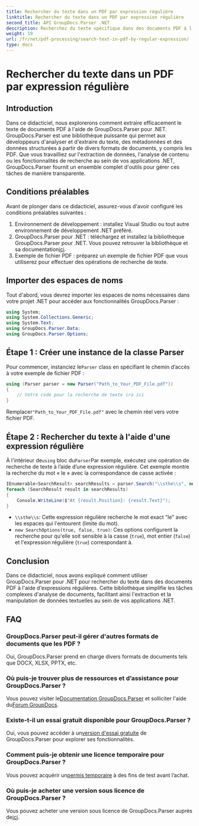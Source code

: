 ```yaml
---
title: Rechercher du texte dans un PDF par expression régulière
linktitle: Rechercher du texte dans un PDF par expression régulière
second_title: API GroupDocs.Parser .NET
description: Recherchez du texte spécifique dans des documents PDF à l'aide d'expressions régulières avec GroupDocs.Parser. Extrayez, analysez et manipulez du texte PDF sans effort.
weight: 19
url: /fr/net/pdf-processing/search-text-in-pdf-by-regular-expression/
type: docs
---
```

# Rechercher du texte dans un PDF par expression régulière

## Introduction
Dans ce didacticiel, nous explorerons comment extraire efficacement le texte de documents PDF à l'aide de GroupDocs.Parser pour .NET. GroupDocs.Parser est une bibliothèque puissante qui permet aux développeurs d'analyser et d'extraire du texte, des métadonnées et des données structurées à partir de divers formats de documents, y compris les PDF. Que vous travailliez sur l'extraction de données, l'analyse de contenu ou les fonctionnalités de recherche au sein de vos applications .NET, GroupDocs.Parser fournit un ensemble complet d'outils pour gérer ces tâches de manière transparente.
## Conditions préalables
Avant de plonger dans ce didacticiel, assurez-vous d'avoir configuré les conditions préalables suivantes :
1. Environnement de développement : installez Visual Studio ou tout autre environnement de développement .NET préféré.
2.  GroupDocs.Parser pour .NET : téléchargez et installez la bibliothèque GroupDocs.Parser pour .NET. Vous pouvez retrouver la bibliothèque et sa documentation[ici](https://releases.groupdocs.com/parser/net/).
3. Exemple de fichier PDF : préparez un exemple de fichier PDF que vous utiliserez pour effectuer des opérations de recherche de texte.

## Importer des espaces de noms
Tout d'abord, vous devrez importer les espaces de noms nécessaires dans votre projet .NET pour accéder aux fonctionnalités GroupDocs.Parser :
```csharp
using System;
using System.Collections.Generic;
using System.Text;
using GroupDocs.Parser.Data;
using GroupDocs.Parser.Options;
```
## Étape 1 : Créer une instance de la classe Parser
 Pour commencer, instanciez le`Parser` class en spécifiant le chemin d’accès à votre exemple de fichier PDF :
```csharp
using (Parser parser = new Parser("Path_to_Your_PDF_File.pdf"))
{
    // Votre code pour la recherche de texte ira ici
}
```
 Remplacer`"Path_to_Your_PDF_File.pdf"` avec le chemin réel vers votre fichier PDF.
## Étape 2 : Rechercher du texte à l'aide d'une expression régulière
 À l'intérieur de`using` bloc du`Parser`Par exemple, exécutez une opération de recherche de texte à l’aide d’une expression régulière. Cet exemple montre la recherche du mot « le » avec la correspondance de casse activée :
```csharp
IEnumerable<SearchResult> searchResults = parser.Search("\\sthe\\s", new SearchOptions(true, false, true));
foreach (SearchResult result in searchResults)
{
    Console.WriteLine($"At {result.Position}: {result.Text}");
}
```
- `\\sthe\\s`: Cette expression régulière recherche le mot exact "le" avec les espaces qui l'entourent (limite du mot).
- `new SearchOptions(true, false, true)`: Ces options configurent la recherche pour qu'elle soit sensible à la casse (`true`), mot entier (`false`) et l'expression régulière (`true`) correspondant à.

## Conclusion
Dans ce didacticiel, nous avons expliqué comment utiliser GroupDocs.Parser pour .NET pour rechercher du texte dans des documents PDF à l'aide d'expressions régulières. Cette bibliothèque simplifie les tâches complexes d'analyse de documents, facilitant ainsi l'extraction et la manipulation de données textuelles au sein de vos applications .NET.

## FAQ
### GroupDocs.Parser peut-il gérer d'autres formats de documents que les PDF ?
Oui, GroupDocs.Parser prend en charge divers formats de documents tels que DOCX, XLSX, PPTX, etc.
### Où puis-je trouver plus de ressources et d’assistance pour GroupDocs.Parser ?
 Vous pouvez visiter le[Documentation GroupDocs.Parser](https://tutorials.groupdocs.com/parser/net/) et solliciter l'aide du[Forum GroupDocs](https://forum.groupdocs.com/c/parser/17).
### Existe-t-il un essai gratuit disponible pour GroupDocs.Parser ?
 Oui, vous pouvez accéder à un[version d'essai gratuite](https://releases.groupdocs.com/) de GroupDocs.Parser pour explorer ses fonctionnalités.
### Comment puis-je obtenir une licence temporaire pour GroupDocs.Parser ?
 Vous pouvez acquérir un[permis temporaire](https://purchase.groupdocs.com/temporary-license/) à des fins de test avant l’achat.
### Où puis-je acheter une version sous licence de GroupDocs.Parser ?
 Vous pouvez acheter une version sous licence de GroupDocs.Parser auprès de[ici](https://purchase.groupdocs.com/buy).